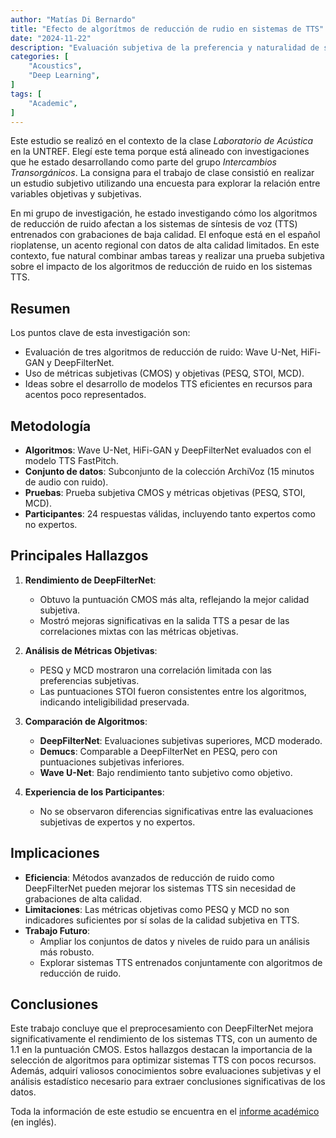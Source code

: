 ```yaml
---
author: "Matías Di Bernardo"
title: "Efecto de algorítmos de reducción de rudio en sistemas de TTS"
date: "2024-11-22"
description: "Evaluación subjetiva de la preferencia y naturalidad de sistemas TTS entrenados con diferentes algoritmos de denoising."
categories: [
    "Acoustics",
    "Deep Learning",
]
tags: [
    "Academic",
]
---
```


Este estudio se realizó en el contexto de la clase *Laboratorio de Acústica* en la UNTREF. Elegí este tema porque está alineado con investigaciones que he estado desarrollando como parte del grupo *Intercambios Transorgánicos*. La consigna para el trabajo de clase consistió en realizar un estudio subjetivo utilizando una encuesta para explorar la relación entre variables objetivas y subjetivas.

En mi grupo de investigación, he estado investigando cómo los algoritmos de reducción de ruido afectan a los sistemas de síntesis de voz (TTS) entrenados con grabaciones de baja calidad. El enfoque está en el español rioplatense, un acento regional con datos de alta calidad limitados. En este contexto, fue natural combinar ambas tareas y realizar una prueba subjetiva sobre el impacto de los algoritmos de reducción de ruido en los sistemas TTS.

## Resumen
Los puntos clave de esta investigación son:
- Evaluación de tres algoritmos de reducción de ruido: Wave U-Net, HiFi-GAN y DeepFilterNet.
- Uso de métricas subjetivas (CMOS) y objetivas (PESQ, STOI, MCD).
- Ideas sobre el desarrollo de modelos TTS eficientes en recursos para acentos poco representados.

## Metodología
- **Algoritmos**: Wave U-Net, HiFi-GAN y DeepFilterNet evaluados con el modelo TTS FastPitch.
- **Conjunto de datos**: Subconjunto de la colección ArchiVoz (15 minutos de audio con ruido).
- **Pruebas**: Prueba subjetiva CMOS y métricas objetivas (PESQ, STOI, MCD).
- **Participantes**: 24 respuestas válidas, incluyendo tanto expertos como no expertos.

## Principales Hallazgos
1. **Rendimiento de DeepFilterNet**:
   - Obtuvo la puntuación CMOS más alta, reflejando la mejor calidad subjetiva.
   - Mostró mejoras significativas en la salida TTS a pesar de las correlaciones mixtas con las métricas objetivas.

2. **Análisis de Métricas Objetivas**:
   - PESQ y MCD mostraron una correlación limitada con las preferencias subjetivas.
   - Las puntuaciones STOI fueron consistentes entre los algoritmos, indicando inteligibilidad preservada.

3. **Comparación de Algoritmos**:
   - **DeepFilterNet**: Evaluaciones subjetivas superiores, MCD moderado.
   - **Demucs**: Comparable a DeepFilterNet en PESQ, pero con puntuaciones subjetivas inferiores.
   - **Wave U-Net**: Bajo rendimiento tanto subjetivo como objetivo.

4. **Experiencia de los Participantes**:
   - No se observaron diferencias significativas entre las evaluaciones subjetivas de expertos y no expertos.

## Implicaciones
- **Eficiencia**: Métodos avanzados de reducción de ruido como DeepFilterNet pueden mejorar los sistemas TTS sin necesidad de grabaciones de alta calidad.
- **Limitaciones**: Las métricas objetivas como PESQ y MCD no son indicadores suficientes por sí solas de la calidad subjetiva en TTS.
- **Trabajo Futuro**:
  - Ampliar los conjuntos de datos y niveles de ruido para un análisis más robusto.
  - Explorar sistemas TTS entrenados conjuntamente con algoritmos de reducción de ruido.

## Conclusiones
Este trabajo concluye que el preprocesamiento con DeepFilterNet mejora significativamente el rendimiento de los sistemas TTS, con un aumento de 1.1 en la puntuación CMOS. Estos hallazgos destacan la importancia de la selección de algoritmos para optimizar sistemas TTS con pocos recursos. Además, adquirí valiosos conocimientos sobre evaluaciones subjetivas y el análisis estadístico necesario para extraer conclusiones significativas de los datos.

Toda la información de este estudio se encuentra en el [informe académico](https://drive.google.com/file/d/1F4aJGIU9FX2LT8OFik-Yjg4uSz6T09jw/view?usp=sharing) (en inglés).
